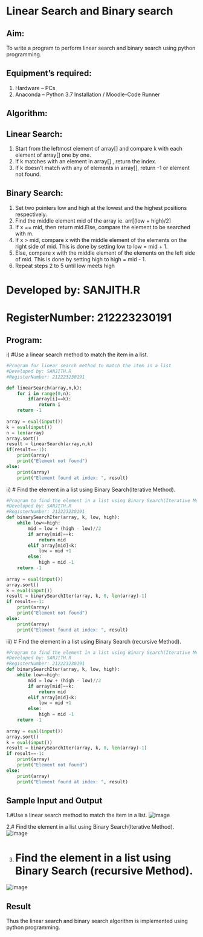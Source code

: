 # Linear Search and Binary search
## Aim:
To write a program to perform linear search and binary search using python programming.
## Equipment’s required:
1.	Hardware – PCs
2.	Anaconda – Python 3.7 Installation / Moodle-Code Runner
## Algorithm:
## Linear Search:
1.	Start from the leftmost element of array[] and compare k with each element of array[] one by one.
2.	If k matches with an element in array[] , return the index.
3.	If k doesn’t match with any of elements in array[], return -1 or element not found.
## Binary Search:
1.	Set two pointers low and high at the lowest and the highest positions respectively.
2.	Find the middle element mid of the array ie. arr[(low + high)/2]
3.	If x == mid, then return mid.Else, compare the element to be searched with m.
4.	If x > mid, compare x with the middle element of the elements on the right side of mid. This is done by setting low to low = mid + 1.
5.	Else, compare x with the middle element of the elements on the left side of mid. This is done by setting high to high = mid - 1.
6.	Repeat steps 2 to 5 until low meets high
# Developed by: SANJITH.R
# RegisterNumber: 212223230191
## Program:
i)	#Use a linear search method to match the item in a list.
```python
#Program for linear search method to match the item in a list
#Developed by: SANJITH.R
#RegisterNumber: 212223230191

def linearSearch(array,n,k):
    for i in range(0,n):
        if(array[i]==k):
            return i
    return -1
    
array = eval(input())
k = eval(input()) 
n = len(array)
array.sort()
result = linearSearch(array,n,k)
if(result==-1):
    print(array)
    print("Element not found")
else:
    print(array)
    print("Element found at index: ", result)
```
ii)	# Find the element in a list using Binary Search(Iterative Method).
```python
#Program to find the element in a list using Binary Search(Iterative Method)..
#Developed by: SANJITH.R
#RegisterNumber: 212223230191
def binarySearchIter(array, k, low, high):
    while low<=high:
        mid = low + (high - low)//2
        if array[mid]==k:
            return mid
        elif array[mid]<k:
            low = mid +1
        else:
            high = mid -1
    return -1
    
array = eval(input())
array.sort()
k = eval(input())
result = binarySearchIter(array, k, 0, len(array)-1)
if result==-1:
    print(array)
    print("Element not found")
else:
    print(array)
    print("Element found at index: ", result)

```
iii)	# Find the element in a list using Binary Search (recursive Method).
```python
#Program to find the element in a list using Binary Search(Iterative Method)..
#Developed by: SANJITH.R
#RegisterNumber: 212223230191
def binarySearchIter(array, k, low, high):
    while low<=high:
        mid = low + (high - low)//2
        if array[mid]==k:
            return mid
        elif array[mid]<k:
            low = mid +1
        else:
            high = mid -1
    return -1
    
array = eval(input())
array.sort()
k = eval(input())
result = binarySearchIter(array, k, 0, len(array)-1)
if result==-1:
    print(array)
    print("Element not found")
else:
    print(array)
    print("Element found at index: ", result)

```
## Sample Input and Output

1.#Use a linear search method to match the item in a list.
![image](https://github.com/sanjithbro/Search-Algorithms/assets/167451460/233ceffa-1cb6-4a25-8b8f-0334727387d0)

2.# Find the element in a list using Binary Search(Iterative Method).
![image](https://github.com/sanjithbro/Search-Algorithms/assets/167451460/7c05fbee-6065-4807-9de6-9dc7f6fd083b)

3.	# Find the element in a list using Binary Search (recursive Method).
![image](https://github.com/sanjithbro/Search-Algorithms/assets/167451460/04a552f7-5d0a-426e-92e5-1843fc9d68e3)

## Result
Thus the linear search and binary search algorithm is implemented using python programming.
